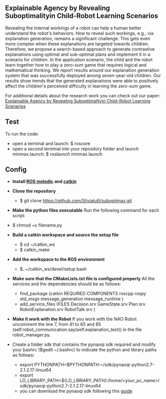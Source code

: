 ## Explainable Agency by Revealing Suboptimalityin Child-Robot Learning Scenarios
Revealing the internal workings of a robot can help a human better understand the robot's behaviors. How to reveal such workings, e.g., via explanation generation, remains a significant challenge. This gets even more complex when these explanations are targeted towards children.
Therefore, we propose a search-based approach to generate contrastive explanations using optimal and sub-optimal plans and implement it in a scenario for children. In the application scenario, the child and the robot learn together how to play a zero-sum game that requires logical and mathematical thinking.
We report results around our explanation generation system that was successfully deployed among seven-year-old children. Our results show trends that the generated explanations were able to positively affect the children's perceived difficulty in learning the zero-sum game.

For additional details about the research work you can check out our paper: [Explainable Agency by Revealing Suboptimalityin Child-Robot Learning Scenarios](https://link.springer.com/chapter/10.1007/978-3-030-62056-1_3)

## Test
To run the code:
- open a terminal and launch: $ roscore
- open a second terminal into your repository folder and launch minmax.launch: $ roslaunch minmax.launch

## Config
- **Install [ROS melodic](http://wiki.ros.org/melodic) and [catkin](https://wiki.ros.org/catkin#Installing_catkin)**

- **Clone the repository**
   - $ git clone https://github.com/Silviatulli/suboptimax.git

- **Make the python files executable** 
 Run the following command for each script:
 - $ chmod +x filename.py

- **Build a catkin workspace and source the setup file**
  - $ cd ~/catkin_ws
  - $ catkin_make

- **Add the workspace to the ROS environment**
  - $. ~/catkin_ws/devel/setup.bash

- **Make sure that the CMakeLists.txt file is configured properly** 
All the services and the dependencies should be as follows:
  - find_package (catkin REQUIRED COMPONENTS roscpp rospy std_msgs message_generation message_runtime )
  - add_service_files (FILES Decision.srv GameState.srv Plan.srv RobotExplanation.srv RobotTalk.srv )

- **Make it work with the Robot**
If you work with the NAO Robot uncomment the line 7, from 41 to 65 and 85 (self.robot_communication.say(self.explanation_text)) in the file robot_manager.py. 
- Create a folder sdk that contains the pynaoqi sdk required and modify your bashrc ($gedit ~/.bashrc) to indicate the python and library paths as follows:
  - export PYTHONPATH=$PYTHONPATH:~/sdk/pynaoqi-python2.7-2.1.2.17-linux64
  - export LD_LIBRARY_PATH=${LD_LIBRARY_PATH}:/home/<your_pc_name>/sdk/pynaoqi-python2.7-2.1.2.17-linux64
  - you can download the pynaoqi sdk following this [guide](http://wiki.ros.org/nao/Tutorials/Installation)
